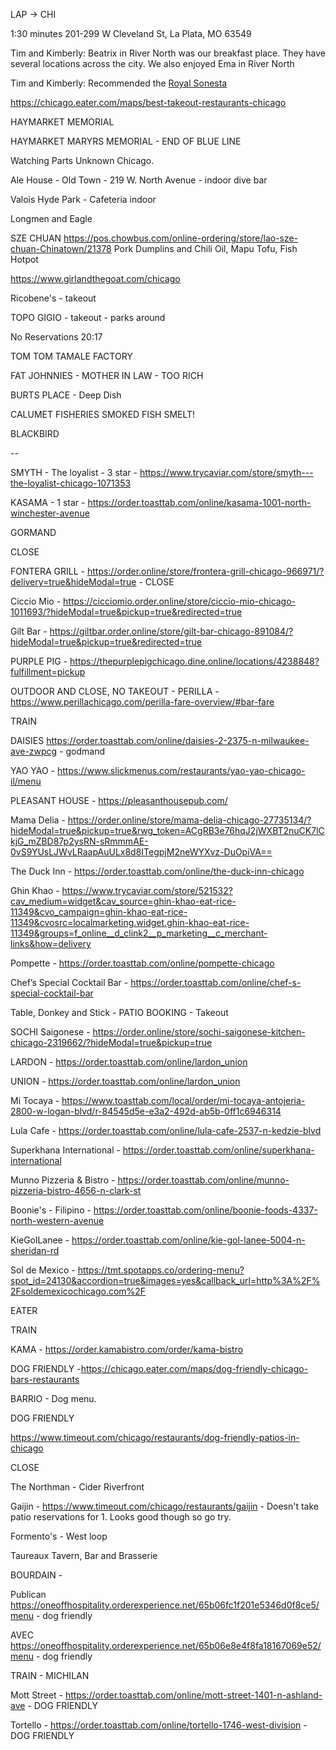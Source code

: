 LAP -> CHI

1:30 minutes
201-299 W Cleveland St, La Plata, MO 63549

Tim and Kimberly: Beatrix in River North was our breakfast place. They have several locations across the city. We also enjoyed Ema in River North 

Tim and Kimberly: Recommended the [Royal Sonesta](https://www.sonesta.com/royal-sonesta/il/chicago/royal-sonesta-chicago-downtown)

https://chicago.eater.com/maps/best-takeout-restaurants-chicago


HAYMARKET MEMORIAL

HAYMARKET MARYRS MEMORIAL - END OF BLUE LINE





Watching Parts Unknown Chicago.

Ale House - Old Town - 219 W. North Avenue - indoor dive bar

Valois Hyde Park - Cafeteria indoor 

Longmen and Eagle

SZE CHUAN https://pos.chowbus.com/online-ordering/store/lao-sze-chuan-Chinatown/21378 Pork Dumplins and Chili Oil, Mapu Tofu, Fish Hotpot

https://www.girlandthegoat.com/chicago

Ricobene's - takeout

TOPO GIGIO - takeout - parks around

No Reservations 20:17

TOM TOM TAMALE FACTORY

FAT JOHNNIES - MOTHER IN LAW - TOO RICH   

BURTS PLACE - Deep Dish

CALUMET FISHERIES  SMOKED FISH SMELT!

BLACKBIRD

--

SMYTH - The loyalist - 3 star - https://www.trycaviar.com/store/smyth---the-loyalist-chicago-1071353

KASAMA - 1 star - https://order.toasttab.com/online/kasama-1001-north-winchester-avenue


GORMAND

CLOSE

FONTERA GRILL - https://order.online/store/frontera-grill-chicago-966971/?delivery=true&hideModal=true - CLOSE

Ciccio Mio - https://cicciomio.order.online/store/ciccio-mio-chicago-1011693/?hideModal=true&pickup=true&redirected=true

Gilt Bar - https://giltbar.order.online/store/gilt-bar-chicago-891084/?hideModal=true&pickup=true&redirected=true 

PURPLE PIG - https://thepurplepigchicago.dine.online/locations/4238848?fulfillment=pickup

OUTDOOR AND CLOSE, NO TAKEOUT - PERILLA - https://www.perillachicago.com/perilla-fare-overview/#bar-fare

TRAIN

DAISIES https://order.toasttab.com/online/daisies-2-2375-n-milwaukee-ave-zwpcg - godmand

YAO YAO - https://www.slickmenus.com/restaurants/yao-yao-chicago-il/menu

PLEASANT HOUSE - https://pleasanthousepub.com/

Mama Delia -  https://order.online/store/mama-delia-chicago-27735134/?hideModal=true&pickup=true&rwg_token=ACgRB3e76hqJ2jWXBT2nuCK7lCkjG_mZBD87p2ysRN-sRmmmAE-0vS9YUsLJWvLRaapAuULx8d8ITegpjM2neWYXvz-DuOpiVA==


The Duck Inn - https://order.toasttab.com/online/the-duck-inn-chicago

Ghin Khao - https://www.trycaviar.com/store/521532?cav_medium=widget&cav_source=ghin-khao-eat-rice-11349&cvo_campaign=ghin-khao-eat-rice-11349&cvosrc=localmarketing.widget.ghin-khao-eat-rice-11349&groups=f_online__d_clink2__p_marketing__c_merchant-links&how=delivery

Pompette - https://order.toasttab.com/online/pompette-chicago

Chef’s Special Cocktail Bar - https://order.toasttab.com/online/chef-s-special-cocktail-bar

Table, Donkey and Stick - PATIO BOOKING - Takeout

SOCHI Saigonese - https://order.online/store/sochi-saigonese-kitchen-chicago-2319662/?hideModal=true&pickup=true

LARDON - https://order.toasttab.com/online/lardon_union

UNION - https://order.toasttab.com/online/lardon_union

Mi Tocaya - https://www.toasttab.com/local/order/mi-tocaya-antojeria-2800-w-logan-blvd/r-84545d5e-e3a2-492d-ab5b-0ff1c6946314

Lula Cafe - https://order.toasttab.com/online/lula-cafe-2537-n-kedzie-blvd

Superkhana International - https://order.toasttab.com/online/superkhana-international

Munno Pizzeria & Bistro - https://order.toasttab.com/online/munno-pizzeria-bistro-4656-n-clark-st

Boonie's - Filipino - https://order.toasttab.com/online/boonie-foods-4337-north-western-avenue

KieGolLanee - https://order.toasttab.com/online/kie-gol-lanee-5004-n-sheridan-rd

Sol de Mexico - https://tmt.spotapps.co/ordering-menu?spot_id=24130&accordion=true&images=yes&callback_url=http%3A%2F%2Fsoldemexicochicago.com%2F


EATER 

TRAIN 

KAMA - https://order.kamabistro.com/order/kama-bistro

DOG FRIENDLY -https://chicago.eater.com/maps/dog-friendly-chicago-bars-restaurants

BARRIO - Dog menu.


DOG FRIENDLY 

https://www.timeout.com/chicago/restaurants/dog-friendly-patios-in-chicago

CLOSE

The Northman - Cider Riverfront 

Gaijin - https://www.timeout.com/chicago/restaurants/gaijin - Doesn't take patio reservations for 1. Looks good though so go try. 

Formento's - West loop

Taureaux Tavern, Bar and Brasserie

BOURDAIN - 

Publican https://oneoffhospitality.orderexperience.net/65b06fc1f201e5346d0f8ce5/menu - dog friendly

AVEC https://oneoffhospitality.orderexperience.net/65b06e8e4f8fa18167069e52/menu - dog friendly


TRAIN - MICHILAN 

Mott Street - https://order.toasttab.com/online/mott-street-1401-n-ashland-ave - DOG FRIENDLY

Tortello - https://order.toasttab.com/online/tortello-1746-west-division - DOG FRIENDLY



